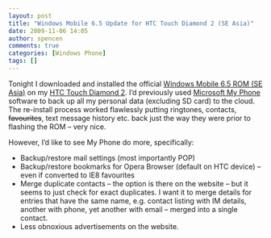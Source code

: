 ```yaml
---
layout: post
title: "Windows Mobile 6.5 Update for HTC Touch Diamond 2 (SE Asia)"
date: 2009-11-06 14:05
author: spencen
comments: true
categories: [Windows Phone]
tags: []
---
```



Tonight I downloaded and installed the official [Windows Mobile 6.5 ROM (SE Asia)](http://www.htc.com/sea/SupportViewNews.aspx?dl_id=737&amp;news_id=319) on my [HTC Touch Diamond 2](http://blog.spencen.com/2009/06/24/htc-touch-diamond2.aspx). I’d previously used [Microsoft My Phone](http://myphone.microsoft.com) software to back up all my personal data (excluding SD card) to the cloud. The re-install process worked flawlessly putting ringtones, contacts, <strike>favourites</strike>, text message history etc. back just the way they were prior to flashing the ROM – very nice.
  

However, I’d like to see My Phone do more, specifically:
  

*   Backup/restore mail settings (most importantly POP) 
*   Backup/restore bookmarks for Opera Browser (default on HTC device) – even if converted to IE8 favourites 
*   Merge duplicate contacts – the option is there on the website – but it seems to just check for exact duplicates. I want it to merge details for entries that have the same name, e.g. contact listing with IM details, another with phone, yet another with email – merged into a single contact. 
*   Less obnoxious advertisements on the website. 

